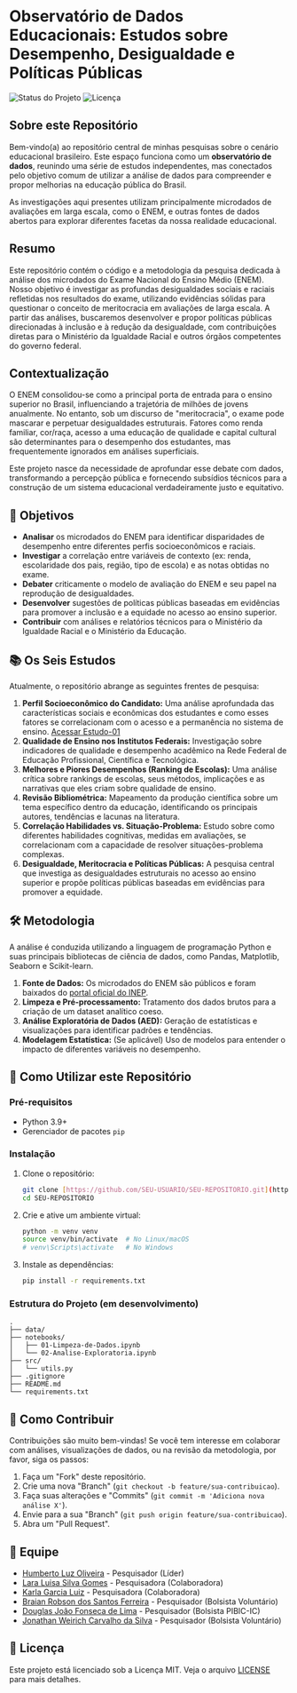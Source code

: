 # Observatório de Dados Educacionais: Estudos sobre Desempenho, Desigualdade e Políticas Públicas

![Status do Projeto](https://img.shields.io/badge/status-ativo-brightgreen)
![Licença](https://img.shields.io/badge/licen%C3%A7a-MIT-blue)

## Sobre este Repositório

Bem-vindo(a) ao repositório central de minhas pesquisas sobre o cenário educacional brasileiro. Este espaço funciona como um **observatório de dados**, reunindo uma série de estudos independentes, mas conectados pelo objetivo comum de utilizar a análise de dados para compreender e propor melhorias na educação pública do Brasil.

As investigações aqui presentes utilizam principalmente microdados de avaliações em larga escala, como o ENEM, e outras fontes de dados abertos para explorar diferentes facetas da nossa realidade educacional.


## Resumo

Este repositório contém o código e a metodologia da pesquisa dedicada à análise dos microdados do Exame Nacional do Ensino Médio (ENEM). Nosso objetivo é investigar as profundas desigualdades sociais e raciais refletidas nos resultados do exame, utilizando evidências sólidas para questionar o conceito de meritocracia em avaliações de larga escala. A partir das análises, buscaremos desenvolver e propor políticas públicas direcionadas à inclusão e à redução da desigualdade, com contribuições diretas para o Ministério da Igualdade Racial e outros órgãos competentes do governo federal.

## Contextualização

O ENEM consolidou-se como a principal porta de entrada para o ensino superior no Brasil, influenciando a trajetória de milhões de jovens anualmente. No entanto, sob um discurso de "meritocracia", o exame pode mascarar e perpetuar desigualdades estruturais. Fatores como renda familiar, cor/raça, acesso a uma educação de qualidade e capital cultural são determinantes para o desempenho dos estudantes, mas frequentemente ignorados em análises superficiais.

Este projeto nasce da necessidade de aprofundar esse debate com dados, transformando a percepção pública e fornecendo subsídios técnicos para a construção de um sistema educacional verdadeiramente justo e equitativo.

## 🎯 Objetivos

- **Analisar** os microdados do ENEM para identificar disparidades de desempenho entre diferentes perfis socioeconômicos e raciais.
- **Investigar** a correlação entre variáveis de contexto (ex: renda, escolaridade dos pais, região, tipo de escola) e as notas obtidas no exame.
- **Debater** criticamente o modelo de avaliação do ENEM e seu papel na reprodução de desigualdades.
- **Desenvolver** sugestões de políticas públicas baseadas em evidências para promover a inclusão e a equidade no acesso ao ensino superior.
- **Contribuir** com análises e relatórios técnicos para o Ministério da Igualdade Racial e o Ministério da Educação.

## 📚 Os Seis Estudos

Atualmente, o repositório abrange as seguintes frentes de pesquisa:

1.  **Perfil Socioeconômico do Candidato:** Uma análise aprofundada das características sociais e econômicas dos estudantes e como esses fatores se correlacionam com o acesso e a permanência no sistema de ensino. [Acessar Estudo-01](https://github.io/Humba-IFSC/enem-sc/docs/index.html)
2.  **Qualidade de Ensino nos Institutos Federais:** Investigação sobre indicadores de qualidade e desempenho acadêmico na Rede Federal de Educação Profissional, Científica e Tecnológica.
3.  **Melhores e Piores Desempenhos (Ranking de Escolas):** Uma análise crítica sobre rankings de escolas, seus métodos, implicações e as narrativas que eles criam sobre qualidade de ensino.
4.  **Revisão Bibliométrica:** Mapeamento da produção científica sobre um tema específico dentro da educação, identificando os principais autores, tendências e lacunas na literatura.
5.  **Correlação Habilidades vs. Situação-Problema:** Estudo sobre como diferentes habilidades cognitivas, medidas em avaliações, se correlacionam com a capacidade de resolver situações-problema complexas.
6.  **Desigualdade, Meritocracia e Políticas Públicas:** A pesquisa central que investiga as desigualdades estruturais no acesso ao ensino superior e propõe políticas públicas baseadas em evidências para promover a equidade.

## 🛠️ Metodologia

A análise é conduzida utilizando a linguagem de programação Python e suas principais bibliotecas de ciência de dados, como Pandas, Matplotlib, Seaborn e Scikit-learn.

1.  **Fonte de Dados:** Os microdados do ENEM são públicos e foram baixados do [portal oficial do INEP](https://www.gov.br/inep/pt-br/acesso-a-informacao/dados-abertos/microdados/enem).
2.  **Limpeza e Pré-processamento:** Tratamento dos dados brutos para a criação de um dataset analítico coeso.
3.  **Análise Exploratória de Dados (AED):** Geração de estatísticas e visualizações para identificar padrões e tendências.
4.  **Modelagem Estatística:** (Se aplicável) Uso de modelos para entender o impacto de diferentes variáveis no desempenho.

## 🚀 Como Utilizar este Repositório

### Pré-requisitos

- Python 3.9+
- Gerenciador de pacotes `pip`

### Instalação

1.  Clone o repositório:
    ```bash
    git clone [https://github.com/SEU-USUARIO/SEU-REPOSITORIO.git](https://github.com/SEU-USUARIO/SEU-REPOSITORIO.git)
    cd SEU-REPOSITORIO
    ```

2.  Crie e ative um ambiente virtual:
    ```bash
    python -m venv venv
    source venv/bin/activate  # No Linux/macOS
    # venv\Scripts\activate   # No Windows
    ```

3.  Instale as dependências:
    ```bash
    pip install -r requirements.txt
    ```

### Estrutura do Projeto (em desenvolvimento)

```
.
├── data/
├── notebooks/
│   ├── 01-Limpeza-de-Dados.ipynb
│   └── 02-Analise-Exploratoria.ipynb
├── src/
│   └── utils.py
├── .gitignore
├── README.md
└── requirements.txt
```

## 🤝 Como Contribuir

Contribuições são muito bem-vindas! Se você tem interesse em colaborar com análises, visualizações de dados, ou na revisão da metodologia, por favor, siga os passos:

1.  Faça um "Fork" deste repositório.
2.  Crie uma nova "Branch" (`git checkout -b feature/sua-contribuicao`).
3.  Faça suas alterações e "Commits" (`git commit -m 'Adiciona nova análise X'`).
4.  Envie para a sua "Branch" (`git push origin feature/sua-contribuicao`).
5.  Abra um "Pull Request".

## 👥 Equipe

- [Humberto Luz Oliveira](http://lattes.cnpq.br/5312067093750370) - Pesquisador (Líder)
- [Lara Luisa Silva Gomes](http://lattes.cnpq.br/5167995056314562) - Pesquisadora (Colaboradora)
- [Karla Garcia Luiz](https://lattes.cnpq.br/6383224901459541) - Pesquisadora (Colaboradora)
- [Braian Robson dos Santos Ferreira](http://lattes.cnpq.br/8714121424825658) - Pesquisador (Bolsista Voluntário)
- [Douglas João Fonseca de Lima](http://lattes.cnpq.br/0902135800225205) - Pesquisador (Bolsista PIBIC-IC)
- [Jonathan Weirich Carvalho da Silva](...) - Pesquisador (Bolsista Voluntário)
  

## 📜 Licença

Este projeto está licenciado sob a Licença MIT. Veja o arquivo [LICENSE](LICENSE) para mais detalhes.
